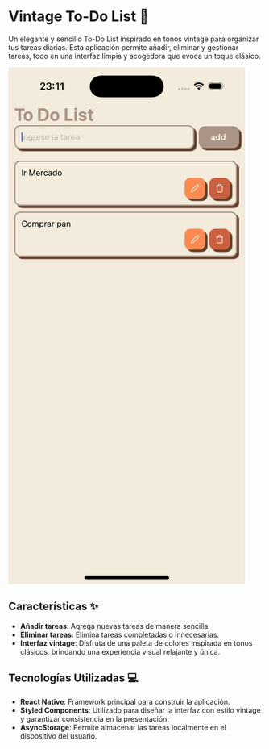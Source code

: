 # Vintage To-Do List 📝

Un elegante y sencillo To-Do List inspirado en tonos vintage para organizar tus tareas diarias. Esta aplicación permite añadir, eliminar y gestionar tareas, todo en una interfaz limpia y acogedora que evoca un toque clásico.

![Captura de pantalla](./assets/main.png)

## Características ✨
- **Añadir tareas**: Agrega nuevas tareas de manera sencilla.
- **Eliminar tareas**: Elimina tareas completadas o innecesarias.
- **Interfaz vintage**: Disfruta de una paleta de colores inspirada en tonos clásicos, brindando una experiencia visual relajante y única.

## Tecnologías Utilizadas 💻
- **React Native**: Framework principal para construir la aplicación.
- **Styled Components**: Utilizado para diseñar la interfaz con estilo vintage y garantizar consistencia en la presentación.
- **AsyncStorage**: Permite almacenar las tareas localmente en el dispositivo del usuario.